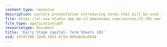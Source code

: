 ```yaml
---
content_type: resource
description: Lecture presentation introducing terms that will be used in the course.
file: https://ol-ocw-studio-app-qa.s3.amazonaws.com/courses/15-391-early-stage-capital-fall-2010/1d74f28b1bb93851bf54065a81ba20a0_MIT15_391F10_lec01.pdf
file_type: application/pdf
resourcetype: Document
title: 'Early Stage Capital: Term Sheets 101'
uid: 1d74f28b-1bb9-3851-bf54-065a81ba20a0
---
```

